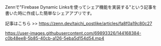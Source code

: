 Zennで"Firebase Dynamic Linksを使ってシェア機能を実装する"という記事を書いた時に作成した簡単なシェアアプリです。

記事はこちら >> https://zenn.dev/taichi_postlike/articles/fa8f0a19c80c27


https://user-images.githubusercontent.com/69893326/144168384-c0b48ee8-5b85-40cb-a126-5eba5d154d54.mp4


